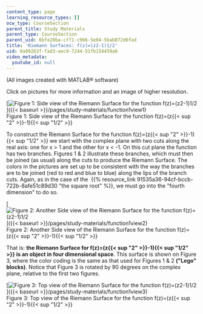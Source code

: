 ```yaml
---
content_type: page
learning_resource_types: []
ocw_type: CourseSection
parent_title: Study Materials
parent_type: CourseSection
parent_uid: 6bfe28ba-cff1-c966-5e04-5bab872d6fad
title: 'Riemann Surfaces: f(z)=(z2-1)1/2'
uid: 0a09263f-fad3-aec9-7244-51fb154459a8
video_metadata:
  youtube_id: null
---
```


(All images created with MATLAB® software)

Click on pictures for more information and an image of higher resolution.

[![Figure 1: Side view of the Riemann Surface for the function f(z)=(z2-1)1/2 ](/courses/mathematics/18-04-complex-variables-with-applications-fall-1999/study-materials/riem_sqrt_Z2m1_s1.GIF)]({{< baseurl >}}/pages/study-materials/function1view1)  
Figure 1: Side view of the Riemann Surface for the function f(z)=(z{{< sup "2" >}}\-1){{< sup "1/2" >}}

To construct the Riemann Surface for the function f(z)=(z{{< sup "2" >}}\-1){{< sup "1/2" >}} we start with the complex plane with two cuts along the real axis: one for x > 1 and the other for x \< -1. On this cut plane the function has two branches. Figures 1 & 2 illustrate these branches, which must then be joined (as usual) along the cuts to produce the Riemann Surface. The colors in the pictures are set up to be consistent with the way the branches are to be joined (red to red and blue to blue) along the lips of the branch cuts. Again, as in the case of the  {{% resource_link 91535a36-94cf-bccb-722b-8afe51c89d30 "the square root" %}}, we must go into the "fourth dimension" to do so.

[![Figure 2: Another Side view of the Riemann Surface for the function f(z)=(z2-1)1/2 ](/courses/mathematics/18-04-complex-variables-with-applications-fall-1999/study-materials/riem_sqrt_Z2m1_s2.GIF)]({{< baseurl >}}/pages/study-materials/function1view2)  
Figure 2: Another Side view of the Riemann Surface for the function f(z)=(z{{< sup "2" >}}\-1){{< sup "1/2" >}}

That is: **the Riemann Surface for f(z)=(z{{< sup "2" >}}\-1){{< sup "1/2" >}} is an object in four dimensional space**. This surface is shown on Figure 3, where the color coding is the same as that used for Figures 1 & 2 **("Lego" blocks)**. Notice that Figure 3 is rotated by 90 degrees on the complex plane, relative to the first two figures.

[![Figure 3: Top view of the Riemann Surface for the function f(z)=(z2-1)1/2 ](/courses/mathematics/18-04-complex-variables-with-applications-fall-1999/study-materials/riem_sqrt_Z2m1_tv.GIF)]({{< baseurl >}}/pages/study-materials/function1view3)  
Figure 3: Top view of the Riemann Surface for the function f(z)=(z{{< sup "2" >}}\-1){{< sup "1/2" >}}